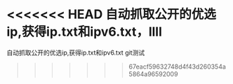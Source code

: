 <<<<<<< HEAD
自动抓取公开的优选ip,获得ip.txt和ipv6.txt，llll
=======
自动抓取公开的优选ip,获得ip.txt和ipv6.txt
git测试
>>>>>>> 67eacf59632748d4f43d260354a5864a96592009
